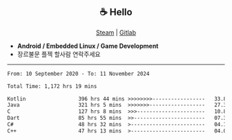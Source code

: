 <h2 align="center"> ☕ Hello </h2>

<p align="center">
  <a href="https://steamcommunity.com/id/Niforances/">Steam</a> |
  <a href="https://gitlab.com/niforances">Gitlab</a>
</p>

 - **Android / Embedded Linux / Game Development**
 - 장르불문 플젝 할사람 연락주세요

------

<!--START_SECTION:waka-->

```txt
From: 10 September 2020 - To: 11 November 2024

Total Time: 1,172 hrs 19 mins

Kotlin                 396 hrs 44 mins >>>>>>>>-----------------   33.84 %
Java                   321 hrs 5 mins  >>>>>>>------------------   27.39 %
C                      127 hrs 8 mins  >>>----------------------   10.85 %
Dart                   85 hrs 55 mins  >>-----------------------   07.33 %
C#                     48 hrs 32 mins  >------------------------   04.14 %
C++                    47 hrs 13 mins  >------------------------   04.03 %
```

<!--END_SECTION:waka-->

